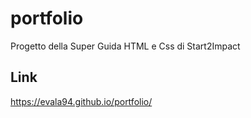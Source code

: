 # portfolio
Progetto della Super Guida HTML e Css di Start2Impact

## Link
https://evala94.github.io/portfolio/
